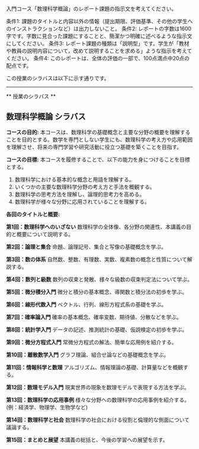 入門コース「数理科学概論」のレポート課題の指示文を考えてください。

条件1: 課題のタイトルと内容以外の情報（提出期限、評価基準、その他の学生へのインストラクションなど）は出力しないこと。
条件2: レポートの字数は1600字です。字数に見合った課題にすることと、簡潔かつ明確に述べるような指示文にしてください。
条件3: レポート課題の種類は「説明型」です。学生が「教材や教員の説明内容について，改めて説明することを求める」ような指示を考えてください。
条件4: このレポートは、全体の評価の一部で、100点満点中20点の配点です。

この授業のシラバスは以下に示す通りです。

---------------------------------------
** 授業のシラバス **
## 数理科学概論 シラバス

**コースの目的:** 本コースは、数理科学の基礎概念と主要な分野の概要を理解することを目的とする。数学を専門としない学生にも、数理科学の考え方や応用範囲を理解させ、将来の専門学習や研究活動に役立つ基礎を築くことを目指す。

**コースの目標:** 本コースを履修することで、以下の能力を身につけることを目標とする。
1. 数理科学における基本的な概念と用語を理解する。
2. いくつかの主要な数理科学分野の考え方と手法を概観する。
3. 数理科学の思考方法を理解し、論理的思考力を高める。
4. 数理科学が様々な分野に応用されていることを理解する。


**各回のタイトルと概要:**

**第1回：数理科学へのいざない**
数理科学の全体像、各分野の関連性、本講義の目的と概要について説明する。

**第2回：論理と集合**
命題、論理記号、集合と写像の基礎概念を学ぶ。

**第3回：数の体系**
自然数、整数、有理数、実数、複素数の概念と性質について解説する。

**第4回：数列と級数**
数列の収束と発散、様々な級数の収束判定法について学ぶ。

**第5回：微分積分入門**
微分と積分の基本概念、導関数と積分法の初歩を学ぶ。

**第6回：線形代数入門**
ベクトル、行列、線形方程式系の基礎を学ぶ。

**第7回：確率論入門**
確率の基本概念、確率変数、期待値、分散などを学ぶ。

**第8回：統計学入門**
データの記述、推測統計の基礎、仮説検定の初歩を学ぶ。

**第9回：微分方程式入門**
常微分方程式の解法、簡単な応用例を紹介する。

**第10回：離散数学入門**
グラフ理論、組合せ論などの基礎概念を学ぶ。

**第11回：情報科学と数理**
アルゴリズム、情報理論の基礎、計算量などを概観する。

**第12回：数理モデル入門**
現実世界の現象を数理モデルで表現する方法を学ぶ。

**第13回：数理科学の応用事例**
様々な分野への数理科学の応用事例を紹介する。(例：経済学、物理学、生物学など)

**第14回：数理科学と社会**
数理科学の社会における役割と倫理的な側面について議論する。

**第15回：まとめと展望**
本講義の総括と、今後の学習への展望を示す。


